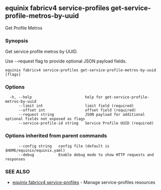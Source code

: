 ## equinix fabricv4 service-profiles get-service-profile-metros-by-uuid

Get Profile Metros

### Synopsis

Get service profile metros by UUID.

Use --request flag to provide optional JSON payload fields.

```
equinix fabricv4 service-profiles get-service-profile-metros-by-uuid [flags]
```

### Options

```
  -h, --help                        help for get-service-profile-metros-by-uuid
      --limit int                   limit field (required)
      --offset int                  offset field (required)
      --request string              JSON payload for additional optional fields not exposed as flags
      --service-profile-id string   Service Profile UUID (required)
```

### Options inherited from parent commands

```
      --config string   config file (default is $HOME/equinix/equinix.yaml)
      --debug           Enable debug mode to show HTTP requests and responses
```

### SEE ALSO

* [equinix fabricv4 service-profiles](equinix_fabricv4_service-profiles.md)	 - Manage service-profiles resources


